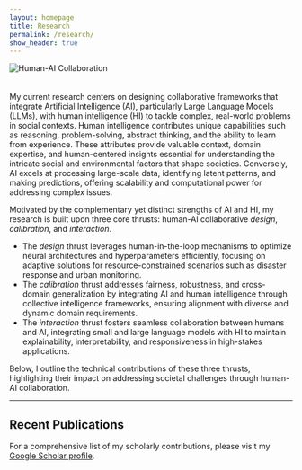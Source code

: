 ```yaml
---
layout: homepage
title: Research
permalink: /research/
show_header: true
---
```


<img src="{{ site.baseurl }}/assets/img/overall_research.jpg" alt="Human-AI Collaboration" style="max-width: 100%; height: auto; margin-bottom: 20px;">

My current research centers on designing collaborative frameworks that integrate Artificial Intelligence (AI), particularly Large Language Models (LLMs), with human intelligence (HI) to tackle complex, real-world problems in social contexts. Human intelligence contributes unique capabilities such as reasoning, problem-solving, abstract thinking, and the ability to learn from experience. These attributes provide valuable context, domain expertise, and human-centered insights essential for understanding the intricate social and environmental factors that shape societies. Conversely, AI excels at processing large-scale data, identifying latent patterns, and making predictions, offering scalability and computational power for addressing complex issues.

Motivated by the complementary yet distinct strengths of AI and HI, my research is built upon three core thrusts: human-AI collaborative *design*, *calibration*, and *interaction*.

- The *design* thrust leverages human-in-the-loop mechanisms to optimize neural architectures and hyperparameters efficiently, focusing on adaptive solutions for resource-constrained scenarios such as disaster response and urban monitoring.
- The *calibration* thrust addresses fairness, robustness, and cross-domain generalization by integrating AI and human intelligence through collective intelligence frameworks, ensuring alignment with diverse and dynamic domain requirements.
- The *interaction* thrust fosters seamless collaboration between humans and AI, integrating small and large language models with HI to maintain explainability, interpretability, and responsiveness in high-stakes applications.

Below, I outline the technical contributions of these three thrusts, highlighting their impact on addressing societal challenges through human-AI collaboration.

---

## Recent Publications

For a comprehensive list of my scholarly contributions, please visit my <a href="https://scholar.google.com/citations?user=uq55RBsAAAAJ&hl=en">Google Scholar profile</a>.
